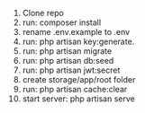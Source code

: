 1) Clone repo
2) run: composer install
3) rename .env.example to .env
4) run: php artisan key:generate.
5) run: php artisan migrate
6) run: php artisan db:seed
7) run: php artisan jwt:secret
8) create storage/app/root folder
9) run: php artisan cache:clear
10) start server: php artisan serve
